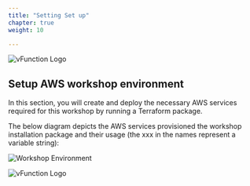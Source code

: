```yaml
---
title: "Setting Set up"
chapter: true
weight: 10

---
```


![vFunction Logo](/images/vFunction.png)

## Setup AWS workshop environment

In this section, you will create and deploy the necessary AWS services required for this workshop by running a Terraform
package.

The below diagram depicts the AWS services provisioned the workshop installation package and their usage (the xxx in the names represent a variable string):

![Workshop Environment](/images/Workshop-Environment-AWS-TF.png)


![vFunction Logo](/images/vFunction.png)
